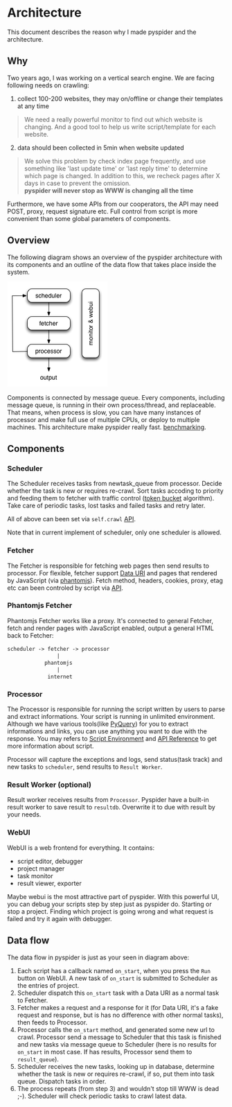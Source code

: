 Architecture
============

This document describes the reason why I made pyspider and the architecture.

Why
---
Two years ago, I was working on a vertical search engine. We are facing following needs on crawling:

1. collect 100-200 websites, they may on/offline or change their templates at any time
> We need a really powerful monitor to find out which website is changing. And a good tool to help us write script/template for each website.

2. data should been collected in 5min when website updated
> We solve this problem by check index page frequently, and use something like 'last update time' or 'last reply time' to determine which page is changed. In addition to this, we recheck pages after X days in case to prevent the omission.  
> **pyspider will never stop as WWW is changing all the time**

Furthermore, we have some APIs from our cooperators, the API may need POST, proxy, request signature etc. Full control from script is more convenient than some global parameters of components.

Overview
--------
The following diagram shows an overview of the pyspider architecture with its components and an outline of the data flow that takes place inside the system.

![pyspider](imgs/pyspider-arch.png)

Components is connected by message queue. Every components, including message queue, is running in their own process/thread, and replaceable. That means, when process is slow, you can have many instances of processor and make full use of multiple CPUs, or deploy to multiple machines. This architecture make pyspider really fast. [benchmarking](https://gist.github.com/binux/67b276c51e988f8e2c31#comment-1339242).

Components
----------

### Scheduler
The Scheduler receives tasks from newtask_queue from processor. Decide whether the task is new or requires re-crawl. Sort tasks accoding to priority and feeding them to fetcher with traffic control ([token bucket](http://en.wikipedia.org/wiki/Token_bucket) algorithm). Take care of periodic tasks, lost tasks and failed tasks and retry later.

All of above can been set via `self.crawl` [API](apis/). 

Note that in current implement of scheduler, only one scheduler is allowed.

### Fetcher
The Fetcher is responsible for fetching web pages then send results to processor. For flexible, fetcher support [Data URI](http://en.wikipedia.org/wiki/Data_URI_scheme) and pages that rendered by JavaScript (via [phantomjs](http://phantomjs.org/)). Fetch method, headers, cookies, proxy, etag etc can been controled by script via [API](apis/self.crawl/#fetch).

### Phantomjs Fetcher
Phantomjs Fetcher works like a proxy. It's connected to general Fetcher, fetch and render pages with JavaScript enabled, output a general HTML back to Fetcher:

```
scheduler -> fetcher -> processor
                |
            phantomjs
                |
             internet
```

### Processor
The Processor is responsible for running the script written by users to parse and extract informations. Your script is running in unlimited environment. Although we have various tools(like [PyQuery](https://pythonhosted.org/pyquery/)) for you to extract informations and links, you can use anything you want to due with the response. You may refers to [Script Environment](Script-Environment) and [API Reference](apis/) to get more information about script.

Processor will capture the exceptions and logs, send status(task track) and new tasks to `scheduler`, send results to `Result Worker`.

### Result Worker (optional)
Result worker receives results from `Processor`. Pyspider have a built-in result worker to save result to `resultdb`. Overwrite it to due with result by your needs.

### WebUI
WebUI is a web frontend for everything. It contains:

* script editor, debugger
* project manager
* task monitor
* result viewer, exporter

Maybe webui is the most attractive part of pyspider. With this powerful UI, you can debug your scripts step by step just as pyspider do. Starting or stop a project. Finding which project is going wrong and what request is failed and try it again with debugger.

Data flow
---------
The data flow in pyspider is just as your seen in diagram above:

1. Each script has a callback named `on_start`, when you press the `Run` button on WebUI. A new task of `on_start` is submitted to Scheduler as the entries of project.
2. Scheduler dispatch this `on_start` task with a Data URI as a normal task to Fetcher.
3. Fetcher makes a request and a response for it (for Data URI, it's a fake request and response, but is has no difference with other normal tasks), then feeds to Processor.
4. Processor calls the `on_start` method, and generated some new url to crawl. Processor send a message to Scheduler that this task is finished and new tasks via message queue to Scheduler (here is no results for `on_start` in most case. If has results, Processor send them to `result_queue`).
5. Scheduler receives the new tasks, looking up in database, determine whether the task is new or requires re-crawl, if so, put them into task queue. Dispatch tasks in order.
6. The process repeats (from step 3) and wouldn't stop till WWW is dead ;-). Scheduler will check periodic tasks to crawl latest data.
